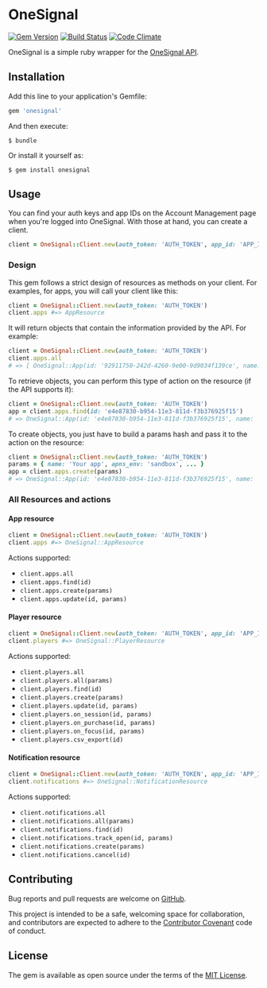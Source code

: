 # OneSignal

[![Gem Version][rgb]][rgl] [![Build Status][trb]][trl] [![Code Climate][ccb]][ccl]

OneSignal is a simple ruby wrapper for the [OneSignal API][osa].

## Installation

Add this line to your application's Gemfile:

```ruby
gem 'onesignal'
```

And then execute:

    $ bundle

Or install it yourself as:

    $ gem install onesignal

## Usage

You can find your auth keys and app IDs on the Account Management page when
you're logged into OneSignal. With those at hand, you can create a client.

```ruby
client = OneSignal::Client.new(auth_token: 'AUTH_TOKEN', app_id: 'APP_ID')
```

### Design

This gem follows a strict design of resources as methods on your client. For
examples, for apps, you will call your client like this:

```ruby
client = OneSignal::Client.new(auth_token: 'AUTH_TOKEN')
client.apps #=> AppResource
```

It will return objects that contain the information provided by the API. For
example:

```ruby
client = OneSignal::Client.new(auth_token: 'AUTH_TOKEN')
client.apps.all
# => [ OneSignal::App(id: '92911750-242d-4260-9e00-9d9034f139ce', name: 'Your App 1', ...), OneSignal::App(id: 'e4e87830-b954-11e3-811d-f3b376925f15', name: Your app 2', ...) ]
```

To retrieve objects, you can perform this type of action on the resource (if
the API supports it):

```ruby
client = OneSignal::Client.new(auth_token: 'AUTH_TOKEN')
app = client.apps.find(id: 'e4e87830-b954-11e3-811d-f3b376925f15')
# => OneSignal::App(id: 'e4e87830-b954-11e3-811d-f3b376925f15', name: 'Your app', ...)
```

To create objects, you just have to build a params hash and pass it to the
action on the resource:

```ruby
client = OneSignal::Client.new(auth_token: 'AUTH_TOKEN')
params = { name: 'Your app', apns_env: 'sandbox', ... }
app = client.apps.create(params)
# => OneSignal::App(id: 'e4e87830-b954-11e3-811d-f3b376925f15', name: 'Your app', ...)
```

### All Resources and actions

#### App resource

```ruby
client = OneSignal::Client.new(auth_token: 'AUTH_TOKEN')
client.apps #=> OneSignal::AppResource
```

Actions supported:

* `client.apps.all`
* `client.apps.find(id)`
* `client.apps.create(params)`
* `client.apps.update(id, params)`

#### Player resource

```ruby
client = OneSignal::Client.new(auth_token: 'AUTH_TOKEN', app_id: 'APP_ID')
client.players #=> OneSignal::PlayerResource
```

Actions supported:

* `client.players.all`
* `client.players.all(params)`
* `client.players.find(id)`
* `client.players.create(params)`
* `client.players.update(id, params)`
* `client.players.on_session(id, params)`
* `client.players.on_purchase(id, params)`
* `client.players.on_focus(id, params)`
* `client.players.csv_export(id)`

#### Notification resource

```ruby
client = OneSignal::Client.new(auth_token: 'AUTH_TOKEN', app_id: 'APP_ID')
client.notifications #=> OneSignal::NotificationResource
```

Actions supported:

* `client.notifications.all`
* `client.notifications.all(params)`
* `client.notifications.find(id)`
* `client.notifications.track_open(id, params)`
* `client.notifications.create(params)`
* `client.notifications.cancel(id)`

## Contributing

Bug reports and pull requests are welcome on [GitHub][gh].

This project is intended to be a safe, welcoming space for collaboration, and
contributors are expected to adhere to the [Contributor Covenant][cc] code of conduct.

## License

The gem is available as open source under the terms of the [MIT License][mit].

[rgb]: https://img.shields.io/gem/v/onesignal.svg
[rgl]: https://rubygems.org/gems/onesignal
[trb]: https://travis-ci.org/coding-chimp/onesignal.svg?branch=master
[trl]: https://travis-ci.org/coding-chimp/onesignal
[ccb]: https://codeclimate.com/github/coding-chimp/onesignal/badges/gpa.svg
[ccl]: https://codeclimate.com/github/coding-chimp/onesignal
[osa]: https://documentation.onesignal.com/docs/server-api-overview
[cc]: http://contributor-covenant.org
[gh]: https://github.com/coding-chimp/onesignal
[mit]: http://opensource.org/licenses/MIT
